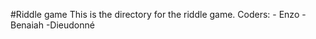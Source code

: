#Riddle game
This is the directory for the riddle game. 
Coders:
    - Enzo
    -Benaiah 
    -Dieudonné